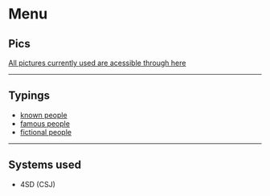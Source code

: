 # Menu

## Pics

[All pictures currently used are acessible through here](https://github.com/HugoParada19/healer_typing_list/tree/master/pics)

---

## Typings

- [known people](kno_people/README.md)
- [famous people](#)
- [fictional people](#)

---

## Systems used

- 4SD (CSJ)
